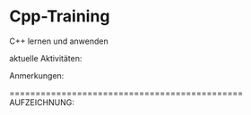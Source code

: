 # Cpp-Training
C++ lernen und anwenden

aktuelle Aktivitäten:


Anmerkungen:


=============================================
AUFZEICHNUNG:
